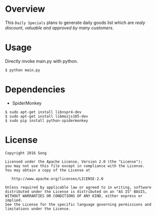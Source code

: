 Overview
========
This `Daily Specials` plans to generate daily goods list which are *realy discount, valuable and approved by many customers*.

Usage
=====
Directly invoke main.py with python.

```shell
$ python main.py
```

Dependencies
==========

- SpiderMonkey

```shell
$ sudo apt-get install libnspr4-dev
$ sudo apt-get install libmozjs185-dev
$ sudo pip install python-spidermonkey
```

License
=======

    Copyright 2016 Song

    Licensed under the Apache License, Version 2.0 (the "License");
    you may not use this file except in compliance with the License.
    You may obtain a copy of the License at

       http://www.apache.org/licenses/LICENSE-2.0

    Unless required by applicable law or agreed to in writing, software
    distributed under the License is distributed on an "AS IS" BASIS,
    WITHOUT WARRANTIES OR CONDITIONS OF ANY KIND, either express or implied.
    See the License for the specific language governing permissions and
    limitations under the License.


